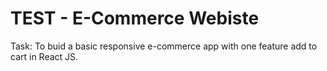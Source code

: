 # TEST - E-Commerce Webiste

Task: To buid a basic responsive e-commerce app with one feature add to cart in React JS.
